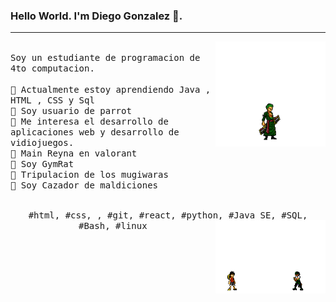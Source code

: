 ### Hello World. I'm Diego Gonzalez  👋.
---
  <img src="zoro-fight.gif" align="right" width="35%"/>
<p>
  <samp>
    <br>Soy un estudiante de programacion de 4to computacion.
    <br>
    <br>🔹 Actualmente estoy aprendiendo Java , HTML , CSS y Sql
    <br>🔹 Soy usuario de parrot 
    <br>🔹 Me interesa el desarrollo de aplicaciones web y desarrollo de vidiojuegos.
     <br>🔹 Main Reyna en valorant 
     <br>🔹 Soy GymRat 
     <br>🔹 Tripulacion de los mugiwaras
     <br>🔹 Soy Cazador de maldiciones
    </samp>
   <br>
  <br>
  <p align="center">
    <samp>
      #html, #css, , #git, #react, #python, #Java SE, #SQL, #Bash, #linux
    <img src="./d52j8nd-9a0b69c9-977a-4873-820b-e405761d23c3.gif" align="right" width="35%"/>
     </samp>
    <br>
  </p>
</p>

